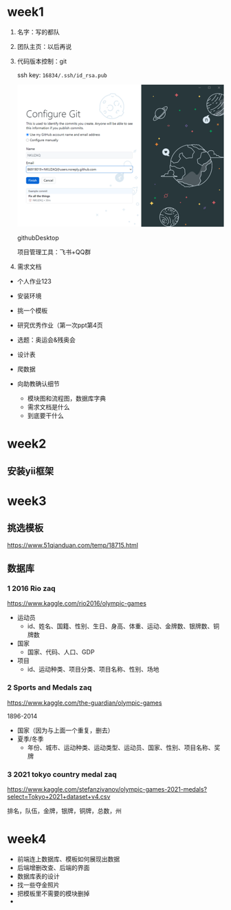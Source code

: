 # week1

1. 名字：写的都队

2. 团队主页：以后再说

3. 代码版本控制：git

   ssh key: `16834/.ssh/id_rsa.pub`

   ![image-20211104211840888](image-20211104211840888.png)

   githubDesktop

   项目管理工具：飞书+QQ群

4. 需求文档





- 个人作业123
- 安装环境
- 挑一个模板
- 研究优秀作业（第一次ppt第4页
- 选题：奥运会&残奥会



- 设计表
- 爬数据
- 向助教确认细节
  - 模块图和流程图，数据库字典
  - 需求文档是什么
  - 到底要干什么

# week2

## 安装yii框架

# week3

## 挑选模板

https://www.51qianduan.com/temp/18715.html

## 数据库

### 1 2016 Rio zaq

https://www.kaggle.com/rio2016/olympic-games

- 运动员
  - id、姓名、国籍、性别、生日、身高、体重、运动、金牌数、银牌数、铜牌数
- 国家
  - 国家、代码、人口、GDP
- 项目
  - id、运动种类、项目分类、项目名称、性别、场地

### 2 Sports and Medals zaq

https://www.kaggle.com/the-guardian/olympic-games

1896-2014

- 国家（因为与上面一个重复，删去）
- 夏季/冬季
  - 年份、城市、运动种类、运动类型、运动员、国家、性别、项目名称、奖牌

### 3 2021 tokyo country medal zaq

https://www.kaggle.com/stefanzivanov/olympic-games-2021-medals?select=Tokyo+2021+dataset+v4.csv

排名，队伍，金牌，银牌，铜牌，总数，州

# week4

- 前端连上数据库、模板如何展现出数据 
- 后端增删改查、后端的界面
- 数据库表的设计
- 找一些夺金照片
- 把模板里不需要的模块删掉 
- 








